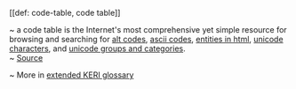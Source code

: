 [[def: code-table, code table]]

~ a code table is the Internet's most comprehensive yet simple resource for browsing and searching for [alt codes](https://www.codetable.net/altkeycodes), [ascii codes](https://www.codetable.net/asciikeycodes), [entities in html](https://www.codetable.net/entitiesinhtml), [unicode characters](https://www.codetable.net/unicodecharacters), and [unicode groups and categories](https://www.codetable.net/groups).   
~ [Source](https://www.codetable.net)

~ More in <a href="https://weboftrust.github.io/WOT-terms/docs/glossary/code-table">extended KERI glossary</a>
